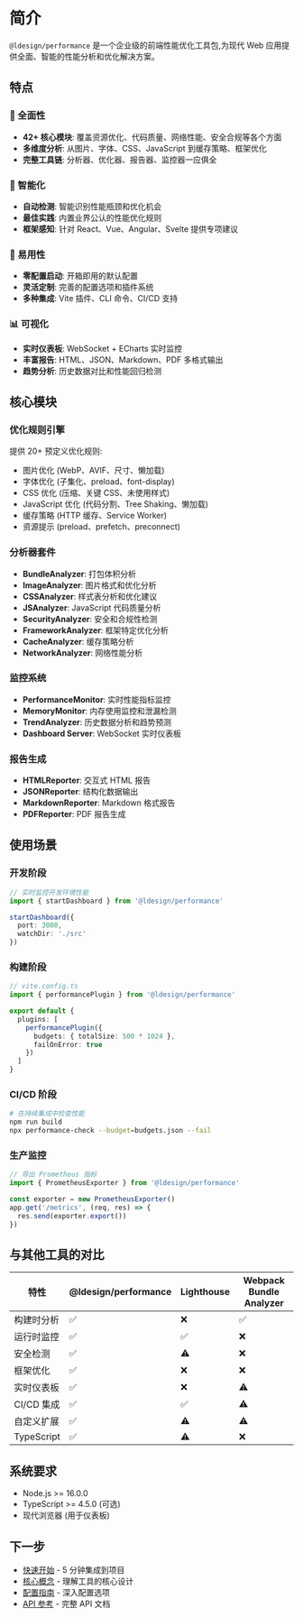 # 简介

`@ldesign/performance` 是一个企业级的前端性能优化工具包,为现代 Web 应用提供全面、智能的性能分析和优化解决方案。

## 特点

### 🎯 全面性

- **42+ 核心模块**: 覆盖资源优化、代码质量、网络性能、安全合规等各个方面
- **多维度分析**: 从图片、字体、CSS、JavaScript 到缓存策略、框架优化
- **完整工具链**: 分析器、优化器、报告器、监控器一应俱全

### 🚀 智能化

- **自动检测**: 智能识别性能瓶颈和优化机会
- **最佳实践**: 内置业界公认的性能优化规则
- **框架感知**: 针对 React、Vue、Angular、Svelte 提供专项建议

### 🔧 易用性

- **零配置启动**: 开箱即用的默认配置
- **灵活定制**: 完善的配置选项和插件系统
- **多种集成**: Vite 插件、CLI 命令、CI/CD 支持

### 📊 可视化

- **实时仪表板**: WebSocket + ECharts 实时监控
- **丰富报告**: HTML、JSON、Markdown、PDF 多格式输出
- **趋势分析**: 历史数据对比和性能回归检测

## 核心模块

### 优化规则引擎

提供 20+ 预定义优化规则:

- 图片优化 (WebP、AVIF、尺寸、懒加载)
- 字体优化 (子集化、preload、font-display)
- CSS 优化 (压缩、关键 CSS、未使用样式)
- JavaScript 优化 (代码分割、Tree Shaking、懒加载)
- 缓存策略 (HTTP 缓存、Service Worker)
- 资源提示 (preload、prefetch、preconnect)

### 分析器套件

- **BundleAnalyzer**: 打包体积分析
- **ImageAnalyzer**: 图片格式和优化分析
- **CSSAnalyzer**: 样式表分析和优化建议
- **JSAnalyzer**: JavaScript 代码质量分析
- **SecurityAnalyzer**: 安全和合规性检测
- **FrameworkAnalyzer**: 框架特定优化分析
- **CacheAnalyzer**: 缓存策略分析
- **NetworkAnalyzer**: 网络性能分析

### 监控系统

- **PerformanceMonitor**: 实时性能指标监控
- **MemoryMonitor**: 内存使用监控和泄漏检测
- **TrendAnalyzer**: 历史数据分析和趋势预测
- **Dashboard Server**: WebSocket 实时仪表板

### 报告生成

- **HTMLReporter**: 交互式 HTML 报告
- **JSONReporter**: 结构化数据输出
- **MarkdownReporter**: Markdown 格式报告
- **PDFReporter**: PDF 报告生成

## 使用场景

### 开发阶段

```typescript
// 实时监控开发环境性能
import { startDashboard } from '@ldesign/performance'

startDashboard({
  port: 3000,
  watchDir: './src'
})
```

### 构建阶段

```typescript
// vite.config.ts
import { performancePlugin } from '@ldesign/performance'

export default {
  plugins: [
    performancePlugin({
      budgets: { totalSize: 500 * 1024 },
      failOnError: true
    })
  ]
}
```

### CI/CD 阶段

```bash
# 在持续集成中检查性能
npm run build
npx performance-check --budget=budgets.json --fail
```

### 生产监控

```typescript
// 导出 Prometheus 指标
import { PrometheusExporter } from '@ldesign/performance'

const exporter = new PrometheusExporter()
app.get('/metrics', (req, res) => {
  res.send(exporter.export())
})
```

## 与其他工具的对比

| 特性 | @ldesign/performance | Lighthouse | Webpack Bundle Analyzer |
|------|---------------------|------------|------------------------|
| 构建时分析 | ✅ | ❌ | ✅ |
| 运行时监控 | ✅ | ✅ | ❌ |
| 安全检测 | ✅ | ⚠️ | ❌ |
| 框架优化 | ✅ | ❌ | ❌ |
| 实时仪表板 | ✅ | ❌ | ⚠️ |
| CI/CD 集成 | ✅ | ✅ | ⚠️ |
| 自定义扩展 | ✅ | ⚠️ | ⚠️ |
| TypeScript | ✅ | ⚠️ | ❌ |

## 系统要求

- Node.js >= 16.0.0
- TypeScript >= 4.5.0 (可选)
- 现代浏览器 (用于仪表板)

## 下一步

- [快速开始](/guide/getting-started) - 5 分钟集成到项目
- [核心概念](/guide/concepts) - 理解工具的核心设计
- [配置指南](/guide/configuration) - 深入配置选项
- [API 参考](/api/overview) - 完整 API 文档
